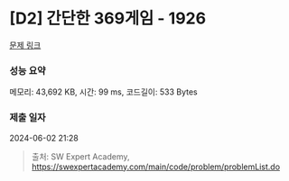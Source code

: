 # [D2] 간단한 369게임 - 1926 

[문제 링크](https://swexpertacademy.com/main/code/problem/problemDetail.do?contestProbId=AV5PTeo6AHUDFAUq) 

### 성능 요약

메모리: 43,692 KB, 시간: 99 ms, 코드길이: 533 Bytes

### 제출 일자

2024-06-02 21:28



> 출처: SW Expert Academy, https://swexpertacademy.com/main/code/problem/problemList.do